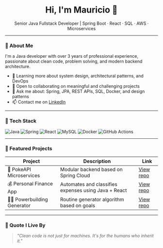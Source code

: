 <h1 align="center">Hi, I'm Mauricio 👋</h1>

<p align="center">
Senior Java Fullstack Developer | Spring Boot · React · SQL · AWS · Microservices
</p>

---

### 🚀 About Me

I'm a Java developer with over 3 years of professional experience, passionate about clean code, problem solving, and modern backend architecture.

- 🌱 Learning more about system design, architectural patterns, and DevOps
- 👯 Open to collaborating on meaningful and challenging projects
- 💬 Ask me about: Spring, JPA, REST APIs, SQL, Docker, and design patterns
- 📫 Contact me on [LinkedIn](https://linkedin.com/in/mauricio-p-c)

---

### 🧰 Tech Stack

![Java](https://img.shields.io/badge/Java-ED8B00?style=for-the-badge&logo=java&logoColor=white)
![Spring](https://img.shields.io/badge/Spring-6DB33F?style=for-the-badge&logo=spring&logoColor=white)
![React](https://img.shields.io/badge/React-20232A?style=for-the-badge&logo=react&logoColor=61DAFB)
![MySQL](https://img.shields.io/badge/MySQL-00000F?style=for-the-badge&logo=mysql&logoColor=white)
![Docker](https://img.shields.io/badge/Docker-2496ED?style=for-the-badge&logo=docker&logoColor=white)
![GitHub Actions](https://img.shields.io/badge/GitHub_Actions-2088FF?style=for-the-badge&logo=github-actions&logoColor=white)

---

### 📂 Featured Projects

| Project | Description | Link |
|--------|-------------|------|
| 🐉 PokeAPI Microservices | Modular backend based on Spring Cloud | [View repo](https:..) |
| 💰 Personal Finance App | Automates and classifies expenses using Java + React | [View repo](https://...) |
| 🏋️‍♂️ Powerbuilding Generator | Routine generator algorithm based on goals | [View repo](https://...) |

---

### 🧠 Quote I Live By

> *"Clean code is not just for machines. It's for the humans who inherit it."*
